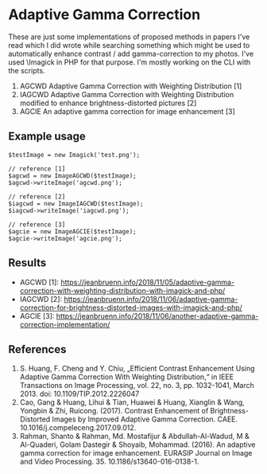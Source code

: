 # Adaptive Gamma Correction

These are just some implementations of proposed methods in papers I've read which I did wrote while searching something which might be used to automatically enhance contrast / add gamma-correction to my photos. I've used \Imagick in PHP for that purpose. I'm mostly working on the CLI with the scripts.  

1. AGCWD Adaptive Gamma Correction with Weighting Distribution [1]
2. IAGCWD Adaptive Gamma Correction with Weighting Distribution modified to enhance brightness-distorted pictures [2]
3. AGCIE An adaptive gamma correction for image enhancement [3]

## Example usage

```
$testImage = new Imagick('test.png');

// reference [1]
$agcwd = new ImageAGCWD($testImage);
$agcwd->writeImage('agcwd.png');

// reference [2]
$iagcwd = new ImageIAGCWD($testImage);
$iagcwd->writeImage('iagcwd.png');

// reference [3]
$agcie = new ImageAGCIE($testImage);
$agcie->writeImage('agcie.png');
```

## Results

* AGCWD [1]: https://jeanbruenn.info/2018/11/05/adaptive-gamma-correction-with-weighting-distribution-with-imagick-and-php/
* IAGCWD [2]: https://jeanbruenn.info/2018/11/06/adaptive-gamma-correction-for-brightness-distorted-images-with-imagick-and-php/
* AGCIE [3]: https://jeanbruenn.info/2018/11/06/another-adaptive-gamma-correction-implementation/

## References

1. S. Huang, F. Cheng and Y. Chiu, „Efficient Contrast Enhancement Using Adaptive Gamma Correction With Weighting Distribution,“ in IEEE Transactions on Image Processing, vol. 22, no. 3, pp. 1032-1041, March 2013. doi: 10.1109/TIP.2012.2226047
2. Cao, Gang & Huang, Lihui & Tian, Huawei & Huang, Xianglin & Wang, Yongbin & Zhi, Ruicong. (2017). Contrast Enhancement of Brightness-Distorted Images by Improved Adaptive Gamma Correction. CAEE. 10.1016/j.compeleceng.2017.09.012.
3. Rahman, Shanto & Rahman, Md. Mostafijur & Abdullah-Al-Wadud, M & Al-Quaderi, Golam Dastegir & Shoyaib, Mohammad. (2016). An adaptive gamma correction for image enhancement. EURASIP Journal on Image and Video Processing. 35. 10.1186/s13640-016-0138-1.
